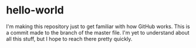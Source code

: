 # hello-world
I'm making this repository just to get familiar with how GitHub works. This is a commit made to the branch of the master file. I'm yet to understand about all this stuff, but I hope to reach there pretty quickly.

